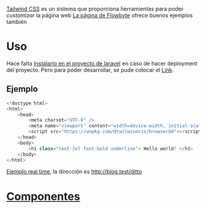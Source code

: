 [Tailwind CSS](https://tailwindcss.com/) es un sistema que proporciona herramientas para poder *customizar* la página web 
[La página de Flowbyte](https://flowbite.com/docs/components/alerts/) ofrece buenos ejemplos también
# Uso 
Hace falta [Instalarlo en el proyecto de laravel](https://tailwindcss.com/docs/installation/framework-guides/laravel/vite) en caso de hacer deployment del proyecto.
Pero para poder desarrollar, se pude colocar el [Link](https://tailwindcss.com/docs/installation/play-cdn).
## Ejemplo

```php
<!doctype html>
<html> 
	<head> 
		<meta charset="UTF-8" /> 
		<meta name="viewport" content="width=device-width, initial-scale=1.0" /> 
		<script src="https://unpkg.com/@tailwindcss/browser@4"></script> //ACA ESTA, ACA ACA ACA
	</head> 
	<body> 
		<h1 class="text-3xl font-bold underline"> Hello world! </h1> 
	</body>
</html>
```
[Ejemplo real time]("C:\xampp\htdocs\Laravel\blog\resources\views\home.blade.php"), la dirección es http://blog.test/ditto

# [Componentes](obsidian://open?vault=Innsomnia%20Vault&file=Laravel%2FCursito%2FComponentes)
